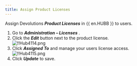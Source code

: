 ```yaml
---
title: Assign Product Licenses
---
```

Assign Devolutions ***Product Licenses*** in {{ en.HUBB }} to users.  

1. Go to ***Administration – Licenses*** . 
1. Click the ***Edit*** button next to the product license.  
![!!Hub4114.png](https://webdevolutions.azureedge.net/docs/en/hub/Hub4114.png) 
1. Click ***Assigned To*** and manage your users license access.  
![!!Hub4115.png](https://webdevolutions.azureedge.net/docs/en/hub/Hub4115.png) 
1. Click ***Update*** to save. 

